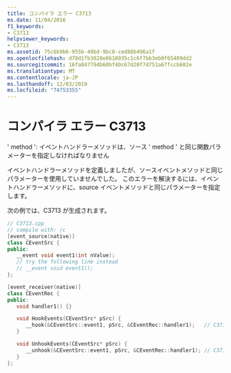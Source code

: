 ```yaml
---
title: コンパイラ エラー C3713
ms.date: 11/04/2016
f1_keywords:
- C3713
helpviewer_keywords:
- C3713
ms.assetid: 75c6b9b6-955b-49bd-9bc8-ced88b496a1f
ms.openlocfilehash: d78d1fb3028e8618035c1c6f7bb3eb0f65409dd2
ms.sourcegitcommit: 16fa847794b60bf40c67d20f74751a67fccb602e
ms.translationtype: MT
ms.contentlocale: ja-JP
ms.lasthandoff: 12/03/2019
ms.locfileid: "74753355"
---
```

# <a name="compiler-error-c3713"></a>コンパイラ エラー C3713

' method ': イベントハンドラーメソッドは、ソース ' method ' と同じ関数パラメーターを指定しなければなりません

イベントハンドラーメソッドを定義しましたが、ソースイベントメソッドと同じパラメーターを使用していませんでした。 このエラーを解決するには、イベントハンドラーメソッドに、source イベントメソッドと同じパラメーターを指定します。

次の例では、C3713 が生成されます。

```cpp
// C3713.cpp
// compile with: /c
[event_source(native)]
class CEventSrc {
public:
   __event void event1(int nValue);
   // try the following line instead
   // __event void event1();
};

[event_receiver(native)]
class CEventRec {
public:
   void handler1() {}

   void HookEvents(CEventSrc* pSrc) {
      __hook(&CEventSrc::event1, pSrc, &CEventRec::handler1);   // C3713
   }

   void UnhookEvents(CEventSrc* pSrc) {
      __unhook(&CEventSrc::event1, pSrc, &CEventRec::handler1); // C3713
   }
};
```
